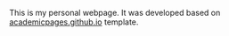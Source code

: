 This is my personal webpage. It was developed based on [academicpages.github.io](https://github.com/academicpages/academicpages.github.io/) template.
